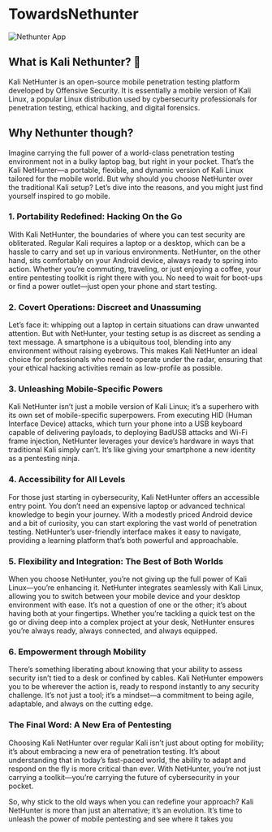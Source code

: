 # TowardsNethunter

![Nethunter App](https://www.kali.org/docs/nethunter/NetHunter-App.png)


## What is Kali Nethunter? 🤔
Kali NetHunter is an open-source mobile penetration testing platform developed by Offensive Security. It is essentially a mobile version of Kali Linux, a popular Linux distribution used by cybersecurity professionals for penetration testing, ethical hacking, and digital forensics.

## Why Nethunter though?
Imagine carrying the full power of a world-class penetration testing environment not in a bulky laptop bag, but right in your pocket. That’s the Kali NetHunter—a portable, flexible, and dynamic version of Kali Linux tailored for the mobile world. But why should you choose NetHunter over the traditional Kali setup? Let’s dive into the reasons, and you might just find yourself inspired to go mobile.

### 1. Portability Redefined: Hacking On the Go
With Kali NetHunter, the boundaries of where you can test security are obliterated. Regular Kali requires a laptop or a desktop, which can be a hassle to carry and set up in various environments. NetHunter, on the other hand, sits comfortably on your Android device, always ready to spring into action. Whether you’re commuting, traveling, or just enjoying a coffee, your entire pentesting toolkit is right there with you. No need to wait for boot-ups or find a power outlet—just open your phone and start testing.

### 2. Covert Operations: Discreet and Unassuming
Let’s face it: whipping out a laptop in certain situations can draw unwanted attention. But with NetHunter, your testing setup is as discreet as sending a text message. A smartphone is a ubiquitous tool, blending into any environment without raising eyebrows. This makes Kali NetHunter an ideal choice for professionals who need to operate under the radar, ensuring that your ethical hacking activities remain as low-profile as possible.

### 3. Unleashing Mobile-Specific Powers
Kali NetHunter isn’t just a mobile version of Kali Linux; it’s a superhero with its own set of mobile-specific superpowers. From executing HID (Human Interface Device) attacks, which turn your phone into a USB keyboard capable of delivering payloads, to deploying BadUSB attacks and Wi-Fi frame injection, NetHunter leverages your device’s hardware in ways that traditional Kali simply can’t. It’s like giving your smartphone a new identity as a pentesting ninja.

### 4. Accessibility for All Levels
For those just starting in cybersecurity, Kali NetHunter offers an accessible entry point. You don’t need an expensive laptop or advanced technical knowledge to begin your journey. With a modestly priced Android device and a bit of curiosity, you can start exploring the vast world of penetration testing. NetHunter’s user-friendly interface makes it easy to navigate, providing a learning platform that’s both powerful and approachable.

### 5. Flexibility and Integration: The Best of Both Worlds
When you choose NetHunter, you’re not giving up the full power of Kali Linux—you’re enhancing it. NetHunter integrates seamlessly with Kali Linux, allowing you to switch between your mobile device and your desktop environment with ease. It’s not a question of one or the other; it’s about having both at your fingertips. Whether you’re tackling a quick test on the go or diving deep into a complex project at your desk, NetHunter ensures you’re always ready, always connected, and always equipped.

### 6. Empowerment through Mobility
There’s something liberating about knowing that your ability to assess security isn’t tied to a desk or confined by cables. Kali NetHunter empowers you to be wherever the action is, ready to respond instantly to any security challenge. It’s not just a tool; it’s a mindset—a commitment to being agile, adaptable, and always on the cutting edge.

### The Final Word: A New Era of Pentesting
Choosing Kali NetHunter over regular Kali isn’t just about opting for mobility; it’s about embracing a new era of penetration testing. It’s about understanding that in today’s fast-paced world, the ability to adapt and respond on the fly is more critical than ever. With NetHunter, you’re not just carrying a toolkit—you’re carrying the future of cybersecurity in your pocket.

So, why stick to the old ways when you can redefine your approach? Kali NetHunter is more than just an alternative; it’s an evolution. It’s time to unleash the power of mobile pentesting and see where it takes you
